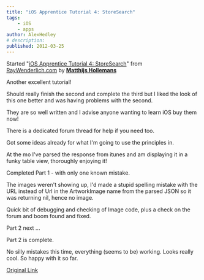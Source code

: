```yaml
---
title: "iOS Apprentice Tutorial 4: StoreSearch"
tags:
    - iOS
    - apps
author: AlexHedley
# description: 
published: 2012-03-25
---
```


Started "[iOS Apprentice Tutorial 4: StoreSearch](http://www.raywenderlich.com/store/ios-apprentice)" from [RayWenderlich.com](http://www.raywenderlich.com/) by **[Matthijs Hollemans](http://www.hollance.com/)**

Another excellent tutorial!

Should really finish the second and complete the third but I liked the look of this one better and was having problems with the second.

They are so well written and I advise anyone wanting to learn iOS buy them now!

There is a dedicated forum thread for help if you need too.

Got some ideas already for what I'm going to use the principles in.

At the mo I've parsed the response from itunes and am displaying it in a funky table view, thoroughly enjoying it!

Completed Part 1 - with only one known mistake.

The images weren't showing up, I'd made a stupid spelling mistake with the URL instead of Url in the ArtworkImage name from the parsed JSON so it was returning nil, hence no image.

Quick bit of debugging and checking of Image code, plus a check on the forum and boom found and fixed.

Part 2 next ...

Part 2 is complete.

No silly mistakes this time, everything (seems to be) working. Looks really cool. So happy with it so far.

[Original Link](https://alexhedley.wordpress.com/2012/03/25/ios-apprentice-tutorial-4-storesearch/)
